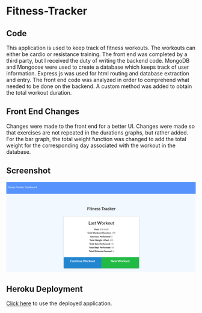 # Fitness-Tracker

## Code

This application is used to keep track of fitness workouts. The workouts can either be cardio or resistance training. 
The front end was completed by a third party, but I received the duty of writing the backend code. MongoDB and Mongoose were used to create a database
which keeps track of user information. Express.js was used for html routing and database extraction and entry. The front
end code was analyzed in order to comprehend what needed to be done on the backend. A custom method was added to obtain the total workout duration.

## Front End Changes

Changes were made to the front end for a better UI. Changes were made so that exercises are not repeated in the durations graphs, but rather added. For the bar graph, the total weight function was changed to add the total weight for the corresponding day associated with the workout in the database. 

## Screenshot

![Screenshot](images/ss.PNG)

## Heroku Deployment
[Click here](https://cnm-2020-fitness-tracker.herokuapp.com/) to use the deployed application.
